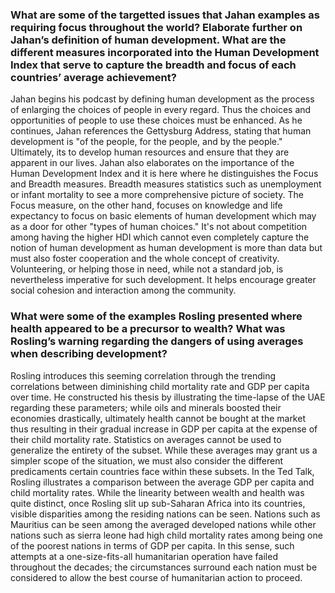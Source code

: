 ### What are some of the targetted issues that Jahan examples as requiring focus throughout the world? Elaborate further on Jahan’s definition of human development. What are the different measures incorporated into the Human Development Index that serve to capture the breadth and focus of each countries’ average achievement?


Jahan begins his podcast by defining human development as the process of enlarging the choices of people in every regard. Thus the choices and opportunities of people to use these choices must be enhanced. As he continues, Jahan references the Gettysburg Address, stating that human development is "of the people, for the people, and by the people." Ultimately, its to develop human resources and ensure that they are apparent in our lives. Jahan also elaborates on the importance of the Human Development Index and it is here where he distinguishes the Focus and Breadth measures. Breadth measures statistics such as unemployment or infant mortality to see a more comprehensive picture of society. The Focus measure, on the other hand, focuses on knowledge and life expectancy to focus on basic elements of human development which may as a door for other "types of human choices." It's not about competition among having the higher HDI which cannot even completely capture the notion of human development as human development is more than data but must also foster cooperation and the whole concept of creativity. Volunteering, or helping those in need, while not a standard job, is nevertheless imperative for such development. It helps encourage greater social cohesion and interaction among the community. 



### What were some of the examples Rosling presented where health appeared to be a precursor to wealth? What was Rosling’s warning regarding the dangers of using averages when describing development?


Rosling introduces this seeming correlation through the trending correlations between diminishing child mortality rate and GDP per capita over time. He constructed his thesis by illustrating the time-lapse of the UAE regarding these parameters; while oils and minerals boosted their economies drastically, ultimately health cannot be bought at the market thus resulting in their gradual increase in GDP per capita at the expense of their child mortality rate. Statistics on averages cannot be used to generalize the entirety of the subset. While these averages may grant us a simpler scope of the situation, we must also consider the different predicaments certain countries face within these subsets. In the Ted Talk, Rosling illustrates a comparison between the average GDP per capita and child mortality rates. While the linearity between wealth and health was quite distinct, once Rosling slit up sub-Saharan Africa into its countries, visible disparities among the residing nations can be seen. Nations such as Mauritius can be seen among the averaged developed nations while other nations such as sierra leone had high child mortality rates among being one of the poorest nations in terms of GDP per capita. In this sense, such attempts at a one-size-fits-all humanitarian operation have failed throughout the decades; the circumstances surround each nation must be considered to allow the best course of humanitarian action to proceed. 
